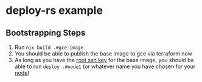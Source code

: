 # deploy-rs example

## Bootstrapping Steps

1. Run `nix build .#gce-image`
2. You should be able to publish the base image to gce via terraform now
3. As long as you have the [root ssh key](https://github.com/JonathanLorimer/deploy-rs-example/blob/main/configurations.nix#L15-L17) for the base image, you should be able to run `deploy .#node1` (or whatever name you have chosen for your [node](https://github.com/JonathanLorimer/deploy-rs-example/blob/main/configurations.nix#L44)) 
